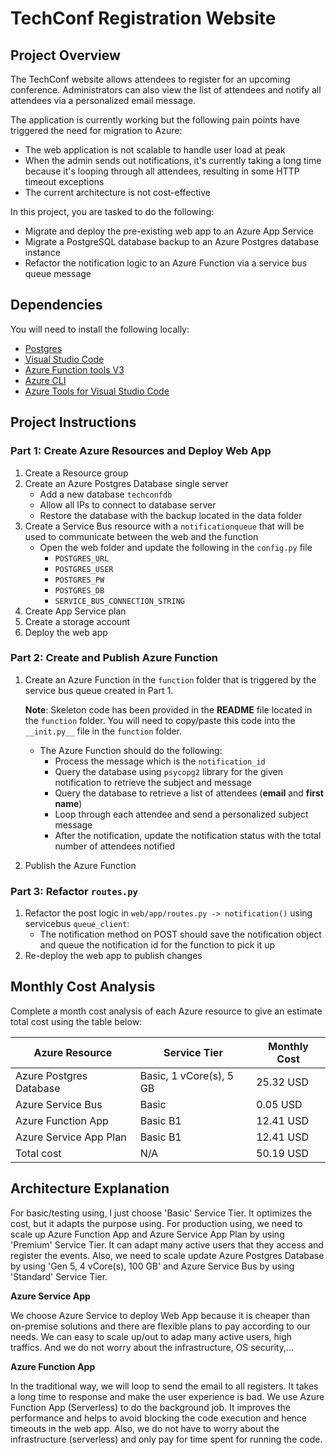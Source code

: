 # TechConf Registration Website

## Project Overview

The TechConf website allows attendees to register for an upcoming conference. Administrators can also view the list of
attendees and notify all attendees via a personalized email message.

The application is currently working but the following pain points have triggered the need for migration to Azure:

- The web application is not scalable to handle user load at peak
- When the admin sends out notifications, it's currently taking a long time because it's looping through all attendees,
  resulting in some HTTP timeout exceptions
- The current architecture is not cost-effective

In this project, you are tasked to do the following:

- Migrate and deploy the pre-existing web app to an Azure App Service
- Migrate a PostgreSQL database backup to an Azure Postgres database instance
- Refactor the notification logic to an Azure Function via a service bus queue message

## Dependencies

You will need to install the following locally:

- [Postgres](https://www.postgresql.org/download/)
- [Visual Studio Code](https://code.visualstudio.com/download)
- [Azure Function tools V3](https://docs.microsoft.com/en-us/azure/azure-functions/functions-run-local?tabs=windows%2Ccsharp%2Cbash#install-the-azure-functions-core-tools)
- [Azure CLI](https://docs.microsoft.com/en-us/cli/azure/install-azure-cli?view=azure-cli-latest)
- [Azure Tools for Visual Studio Code](https://marketplace.visualstudio.com/items?itemName=ms-vscode.vscode-node-azure-pack)

## Project Instructions

### Part 1: Create Azure Resources and Deploy Web App

1. Create a Resource group
2. Create an Azure Postgres Database single server
    - Add a new database `techconfdb`
    - Allow all IPs to connect to database server
    - Restore the database with the backup located in the data folder
3. Create a Service Bus resource with a `notificationqueue` that will be used to communicate between the web and the
   function
    - Open the web folder and update the following in the `config.py` file
        - `POSTGRES_URL`
        - `POSTGRES_USER`
        - `POSTGRES_PW`
        - `POSTGRES_DB`
        - `SERVICE_BUS_CONNECTION_STRING`
4. Create App Service plan
5. Create a storage account
6. Deploy the web app

### Part 2: Create and Publish Azure Function

1. Create an Azure Function in the `function` folder that is triggered by the service bus queue created in Part 1.

   **Note**: Skeleton code has been provided in the **README** file located in the `function` folder. You will need to
   copy/paste this code into the `__init.py__` file in the `function` folder.
    - The Azure Function should do the following:
        - Process the message which is the `notification_id`
        - Query the database using `psycopg2` library for the given notification to retrieve the subject and message
        - Query the database to retrieve a list of attendees (**email** and **first name**)
        - Loop through each attendee and send a personalized subject message
        - After the notification, update the notification status with the total number of attendees notified
2. Publish the Azure Function

### Part 3: Refactor `routes.py`

1. Refactor the post logic in `web/app/routes.py -> notification()` using servicebus `queue_client`:
    - The notification method on POST should save the notification object and queue the notification id for the function
      to pick it up
2. Re-deploy the web app to publish changes

## Monthly Cost Analysis

Complete a month cost analysis of each Azure resource to give an estimate total cost using the table below:

| Azure Resource          | Service Tier            | Monthly Cost |
|-------------------------|-------------------------|--------------|
| Azure Postgres Database | Basic, 1 vCore(s), 5 GB | 25.32 USD    |
| Azure Service Bus       | Basic                   | 0.05 USD     |
| Azure Function App      | Basic B1                | 12.41 USD    |
| Azure Service App Plan  | Basic B1                | 12.41 USD    |
| Total cost              | N/A                     | 50.19 USD    |

## Architecture Explanation

For basic/testing using, I just choose 'Basic' Service Tier. It optimizes the cost, but it adapts the purpose using.
For production using, we need to scale up Azure Function App and Azure Service App Plan by using 'Premium' Service Tier.
It can adapt many active users that they access and register the events. Also, we need to scale update Azure Postgres
Database by using 'Gen 5, 4 vCore(s), 100 GB' and Azure Service Bus by using 'Standard' Service Tier.

**Azure Service App**

We choose Azure Service to deploy Web App because it is cheaper than on-premise solutions and there are flexible plans
to pay according to our needs. We can easy to scale up/out to adap many active users, high traffics. And we do not worry
about the infrastructure, OS security,...

**Azure Function App**

In the traditional way, we will loop to send the email to all registers. It takes a long time to response and make the
user experience is bad. We use Azure Function App (Serverless) to do the background job. It improves the performance and
helps to avoid blocking the code execution and hence timeouts in the web app. Also, we do not have to worry about the
infrastructure (serverless) and only pay for time spent for running the code.
